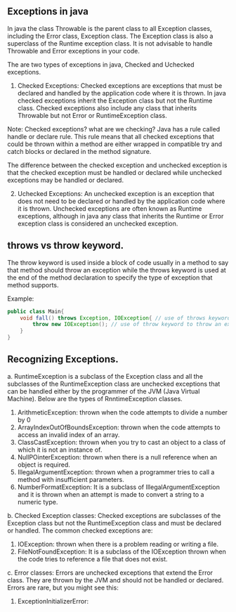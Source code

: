 ## Exceptions in java

In java the class Throwable is the parent class to all Exception classes, including the Error class, Exception class. The Exception class is also a superclass of the Runtime exception class. It is not advisable to handle Throwable and Error exceptions in your code.

The are two types of exceptions in java, Checked and Uchecked exceptions.

1. Checked Exceptions:
Checked exceptions are exceptions that must be declared and handled by the application code where it is thrown. In java checked exceptions inherit the Exception class but not the Runtime class. Checked exceptions also include any class that inherits Throwable but not Error or RuntimeException class.

Note: Checked exceptions? what are we checking? Java has a rule called handle or declare rule. This rule means that all checked exceptions that could be thrown within a method are either wrapped in compatible try and catch blocks or declared in the method signature.

The difference between the checked exception and unchecked exception is that the checked exception must be handled or declared while unchecked exceptions may be handled or declared.

2. Uchecked Exceptions:
An unchecked exception is an exception that does not need to be declared or handled by the application code where it is thrown. Unchecked exceptions are often known as Runtime exceptions, although in java any class that inherits the Runtime or Error exception class is considered an unchecked exception.

## throws vs throw keyword.
The throw keyword is used inside a block of code usually in a method to say that method should throw an exception while the throws keyword is used at the end of the method declaration to specify the type of exception that method supports.

Example:

```java
public class Main{
    void fall() throws Exception, IOException{ // use of throws keyword to declare the exceptions the method supports 
        throw new IOException(); // use of throw keyword to throw an exception
    }
}
```

## Recognizing Exceptions.
a. RuntimeException is a subclass of the Exception class and all the subclasses of the RuntimeException class are unchecked exceptions that can be handled either by the programmer of the JVM (Java Virtual Machine). Below are the types of RnntimeException classes.

1. ArithmeticException: thrown when the code attempts to divide a number by 0
2. ArrayIndexOutOfBoundsException: thrown when the code attempts to access an invalid index of an array.
3. ClassCastException: thrown when you try to cast an object to a class of which it is not an instance of.
4. NullPOinterException: thrown when there is a null reference when an object is required.
5. IllegalArgumentException: thrown when a programmer tries to call a method with insufficient parameters.
6. NumberFormatException: It is a subclass of IllegalArgumentException and it is thrown when an attempt is made to convert a string to a numeric type.

b. Checked Exception classes: Checked exceptions are subclasses of the Exception class but not the RuntimeException class and must be declared or handled. The common checked exceptions are:

1. IOException: thrown when there is a problem reading or writing a file.
2. FileNotFoundException: It is a subclass of the IOException thrown when the code tries to reference a file that does not exist.

c. Error classes: Errors are unchecked exceptions that extend the Error class. They are thrown by the JVM and should not be handled or declared. Errors are rare, but you might see this:

1. ExceptionInitializerError: 